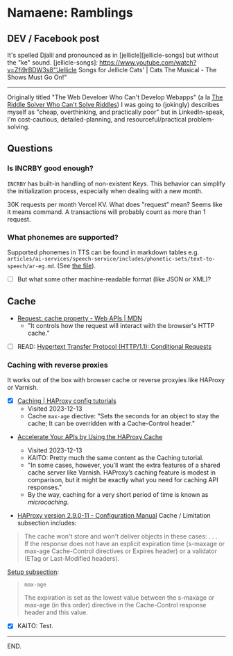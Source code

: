 # Namaene: Ramblings


## DEV / Facebook post

It's spelled Djalil and pronounced as in [jellicle][jellicle-songs] but without the "ke" sound.
[jellicle-songs]: https://www.youtube.com/watch?v=Zfi9rBDW3s8"'Jellicle Songs for Jellicle Cats' | Cats The Musical - The Shows Must Go On!"

---

Originally titled "The Web Develoer Who Can't Develop Webapps" (a la [The Riddle Solver Who Can't Solve Riddles][len-riddle-solver])
I was going to (jokingly) describes myself as "cheap, overthinking, and practically poor"
but in LinkedIn-speak, I'm cost-cautious, detailed-planning, and resourceful/practical problem-solving.

[len-riddle-solver]: https://www.youtube.com/watch?v=znir_s4Q9BA "【Kagamine Len】 The Riddle Solver who can't solve Riddles ~English Subbed~ 【Vocaloid PV】"


## Questions

### Is INCRBY good enough?

`INCRBY` has built-in handling of non-existent Keys.
This behavior can simplify the initialization process, especially when dealing with a new month.

30K requests per month Vercel KV.
What does "request" mean? Seems like it means command.
A transactions will probably count as more than 1 request.


### What phonemes are supported?

Supported phonemes in TTS can be found in markdown tables
e.g. `articles/ai-services/speech-service/includes/phonetic-sets/text-to-speech/ar-eg.md`.
(See [the file][perma-ar-eg]).
- [ ] But what some other machine-readable format (like JSON or XML)?

[perma-ar-eg]: https://github.com/MicrosoftDocs/azure-docs/blob/9ef7db4bd69ad215a7e7143b62e6785ddacf2b61/articles/ai-services/speech-service/includes/phonetic-sets/text-to-speech/ar-eg.md


## Cache

- [Request: cache property - Web APIs | MDN](https://developer.mozilla.org/en-US/docs/Web/API/Request/cache)
    * "It controls how the request will interact with the browser's HTTP cache."

- [ ] READ: [Hypertext Transfer Protocol (HTTP/1.1): Conditional Requests](https://www.rfc-editor.org/rfc/rfc7232)

### Caching with reverse proxies

It works out of the box with browser cache or reverse proxyies like HAProxy or Varnish.

- [x] [Caching | HAProxy config tutorials](https://www.haproxy.com/documentation/haproxy-configuration-tutorials/network-performance/caching/)
    * Visited 2023-12-13
    * Cache `max-age` diective: "Sets the seconds for an object to stay the cache; It can be overridden with a Cache-Control header."

- [Accelerate Your APIs by Using the HAProxy Cache](https://www.haproxy.com/blog/accelerate-your-apis-by-using-the-haproxy-cache)
    * Visited 2023-12-13
    * KAITO: Pretty much the same content as the Caching tutorial.
    * "In some cases, however, you’ll want the extra features of a shared cache server like Varnish. HAProxy’s caching feature is modest in comparison, but it might be exactly what you need for caching API responses."
    * By the way, caching for a very short period of time is known as _microcaching_.

- [HAProxy version 2.9.0-11 - Configuration Manual](https://docs.haproxy.org/2.9/configuration.html#6.1)
Cache / Limitation subsection includes:
> The cache won't store and won't deliver objects in these cases:
> . . .  
> If the response does not have an explicit expiration time (s-maxage or max-age
> Cache-Control directives or Expires header) or a validator (ETag or Last-Modified
> headers).

[Setup subsection](https://docs.haproxy.org/2.9/configuration.html#6.2.1-max-age):
> `max-age`
>
> The expiration is set as the lowest value between the s-maxage or max-age (in this order) directive in the
> Cache-Control response header and this value.

- [x] KAITO: Test.

---

END.
